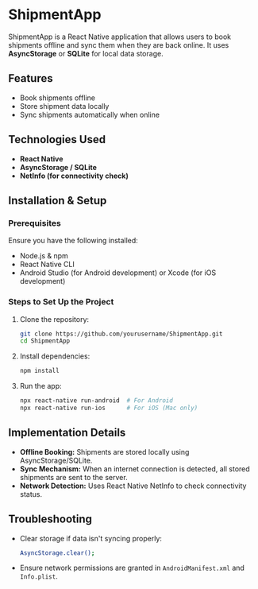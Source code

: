 # ShipmentApp

ShipmentApp is a React Native application that allows users to book shipments offline and sync them when they are back online. It uses **AsyncStorage** or **SQLite** for local data storage.

## Features

- Book shipments offline
- Store shipment data locally
- Sync shipments automatically when online

## Technologies Used

- **React Native**
- **AsyncStorage / SQLite**
- **NetInfo (for connectivity check)**

## Installation & Setup

### Prerequisites

Ensure you have the following installed:

- Node.js & npm
- React Native CLI
- Android Studio (for Android development) or Xcode (for iOS development)

### Steps to Set Up the Project

1. Clone the repository:
   ```bash
   git clone https://github.com/yourusername/ShipmentApp.git
   cd ShipmentApp
   ```
2. Install dependencies:
   ```bash
   npm install
   ```
3. Run the app:
   ```bash
   npx react-native run-android  # For Android
   npx react-native run-ios      # For iOS (Mac only)
   ```

## Implementation Details

- **Offline Booking:** Shipments are stored locally using AsyncStorage/SQLite.
- **Sync Mechanism:** When an internet connection is detected, all stored shipments are sent to the server.
- **Network Detection:** Uses React Native NetInfo to check connectivity status.

## Troubleshooting

- Clear storage if data isn't syncing properly:
  ```bash
  AsyncStorage.clear();
  ```
- Ensure network permissions are granted in `AndroidManifest.xml` and `Info.plist`.

